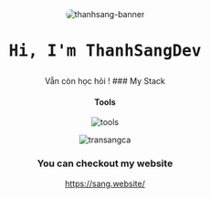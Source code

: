 <div align="center">

<img src="https://i.imgur.com/I5T0Zin.jpeg" alt="thanhsang-banner" style="border-radius: 15px;">
<div align="center">
  <h1><pre>Hi, I'm ThanhSangDev</pre></h1>
</div>
Vẫn còn học hỏi !
### My Stack

#### Tools

![tools](https://skillicons.dev/icons?i=github,vscode,linux,git&perline=6&theme=dark)


<p align="center">
  <img src="https://github-readme-stats.vercel.app/api/top-langs/?username=transangca&layout=compact&hide=html&title_color=FFE652&theme=radical&text_color=71DFE7&hide_border=1&border_radius=10" alt="transangca">
</p>

### You can checkout my website

https://sang.website/ 
</div>
